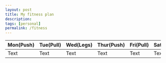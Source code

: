 ```yaml
---
layout: post
title: My fitness plan
description:
tags: [personal]
permalink: /fitness
---
```


| Mon(Push) | Tue(Pull) | Wed(Legs) | Thur(Push) | Fri(Pull) | Sat(Legs) |
| ----------- | ----------- | ----------- | ----------- | ----------- | ----------- |
| Text      | Text       | Text      | Text       | Text      | Text       |
